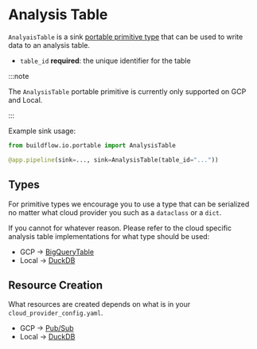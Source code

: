 # Analysis Table

`AnalyaisTable` is a sink [portable primitive type](../../../user-guides/primitives/portable.md) that can be used to write data to an analysis table.

- `table_id` **required**: the unique identifier for the table

:::note

The `AnalysisTable` portable primitive is currently only supported on GCP and Local.

:::

Example sink usage:

```python
from buildflow.io.portable import AnalysisTable

@app.pipeline(sink=..., sink=AnalysisTable(table_id="..."))
```

## Types
For primitive types we encourage you to use a type that can be serialized no matter what cloud provider you such as a `dataclass` or a `dict`.

If you cannot for whatever reason. Please refer to the cloud specific analysis table implementations for what type should be used:

- GCP -> [BigQueryTable](../gcp/gcp_bigquery)
- Local -> [DuckDB](../duckdb)

## Resource Creation

What resources are created depends on what is in your `cloud_provider_config.yaml`.

- GCP -> [Pub/Sub](../gcp/gcp_pubsub)
- Local -> [DuckDB](../duckdb)
